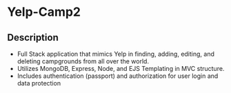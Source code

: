 # Yelp-Camp2
## Description
* Full Stack application that mimics Yelp in finding, adding, editing, and deleting campgrounds from all over the world. 
* Utilizes MongoDB, Express, Node, and EJS Templating in MVC structure. 
* Includes authentication (passport) and authorization for user login and data protection
